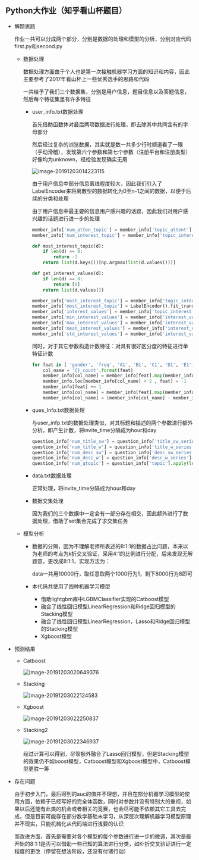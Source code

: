 ## Python大作业（知乎看山杯题目）

- 解题思路

  作业一共可以分成两个部分，分别是数据的处理和模型的分析，分别对应代码first.py和second.py

  - 数据处理

    数据处理方面由于个人也是第一次接触机器学习方面的知识和内容，因此主要参考了2017年看山杯上一些优秀选手的思路和代码

    一共给予了我们三个数据集，分别是用户信息，题目信息以及答题信息，然后每个特征集里有许多特征

    - user_info.txt数据处理

      首先借助函数体对最后两项数据进行处理，即去除其中共同含有的字母部分

      然后经过复杂的浏览数据，其实就是数一共多少行时顺道看了一眼（手动滑稽），发现第六个参数和第七个参数（注册平台和注册类型）好像均为unknown，经检验发现确实无用

      ![image-20191203014223115](http://static.zybuluo.com/buchiyexiao/lpuv3a2n5u617s5wm4ppb1ay/image-20191203014223115.png)

      由于用户信息中部分信息离线程度较大，因此我们引入了LabelEncoder来将离散型的数据转化为0至n-1之间的数据，以便于后续的分类和处理

      由于用户信息中最主要的信息用户感兴趣的话题，因此我们对用户感兴趣的话题进行进一步的处理

      ```python
      member_info['num_atten_topic'] = member_info['topic_attent'].apply(len)
      member_info['num_interest_topic'] = member_info['topic_interest'].apply(len)
      
      def most_interest_topic(d):
          if len(d) == 0:
              return -1
          return list(d.keys())[np.argmax(list(d.values()))]
      
      def get_interest_values(d):
          if len(d) == 0:
              return [0]
          return list(d.values())
      
      member_info['most_interest_topic'] = member_info['topic_interest'].apply(most_interest_topic)
      member_info['most_interest_topic'] = LabelEncoder().fit_transform(member_info['most_interest_topic'])
      member_info['interest_values'] = member_info['topic_interest'].apply(get_interest_values)
      member_info['min_interest_values'] = member_info['interest_values'].apply(np.min)
      member_info['max_interest_values'] = member_info['interest_values'].apply(np.max)
      member_info['mean_interest_values'] = member_info['interest_values'].apply(np.mean)
      member_info['std_interest_values'] = member_info['interest_values'].apply(np.std)
      ```

      同时，对于其它参数构造计数特征：对具有很好区分度的特征进行单特征计数

      ```python
      for feat in [ 'gender', 'freq', 'A1', 'B1', 'C1', 'D1', 'E1', 'A2', 'B2', 'C2', 'D2', 'E2']:
          col_name = '{}_count'.format(feat)
          member_info[col_name] = member_info[feat].map(member_info[feat].value_counts().astype(int))
          member_info.loc[member_info[col_name] < 2 , feat] = -1
          member_info[feat] += 1
          member_info[col_name] = member_info[feat].map(member_info[feat].value_counts().astype(int))
          member_info[col_name] = (member_info[col_name] - member_info[col_name].min()) / (member_info[col_name].max() - member_info[col_name].min())
      ```

    - ques_Info.txt数据处理

      与user_infp.txt的数据处理类似，对其标题和描述的两个参数进行额外分析，即产生计数，将invite_time分隔成为hour和day

      ```python
      question_info['num_title_sw'] = question_info['title_sw_series'].apply(len)
      question_info['num_title_w'] = question_info['title_w_series'].apply(len)
      question_info['num_desc_sw'] = question_info['desc_sw_series'].apply(len)
      question_info['num_desc_w'] = question_info['desc_w_series'].apply(len)
      question_info['num_qtopic'] = question_info['topic'].apply(len)
      ```

    - data.txt数据处理

      正常处理，将invite_time分隔成为hour和day

    - 数据交集处理

      因为我们的三个数据中一定会有一部分存在相交，因此额外进行了数据处理，借助了set集合完成了求交集任务

  - 模型分析

    - 数据的分隔，因为不理解老师所表述的8:1:1的数据占比问题，本来以为老师的考点为k折交叉验证，采用4:1的比例进行分配，后来发现无解题意，更改成8:1:1，实现方法为：

      data一共用10000行，取任意取两个1000行为1，剩下8000行为8即可

    - 本代码共使用了四种机器学习模型

      - 借助lightgbm库中LGBMClassifier实现的Catboost模型
      - 融合了线性回归模型LinearRegression和Ridge回归模型的Stacking模型
      - 融合了线性回归模型LinearRegression，Lasso和Ridge回归模型的Stacking模型
      - Xgboost模型

- 预测结果

  - Catboost

    ![image-20191203020649376](http://static.zybuluo.com/buchiyexiao/by3ducufvczsge4yhucmchaw/image-20191203020649376.png)

  - Stacking

    ![image-20191203022124583](http://static.zybuluo.com/buchiyexiao/r5bf1n2mmru0197e8q8wjt9n/image-20191203020745143.png)

  - Xgboost

    ![image-20191203022250837](http://static.zybuluo.com/buchiyexiao/8rbpw1jv7tdf46hsl5jbzxud/image-20191203022250837.png)

  - Stacking2

    ![image-20191203022346937](http://static.zybuluo.com/buchiyexiao/ngqh9r70vilj5gpfbbvvbulq/image-20191203022346937.png)

    经过计算可以得到，尽管额外融合了Lasso回归模型，但是Stacking模型的效果仍不如boost模型，Catboost模型和Xgboost模型中，Catboost模型更胜一筹

- 存在问题

  由于初步入门，最后得到的auc的值并不理想，并且在部分机器学习模型的使用方面，依赖于已经写好的完全体函数，同时对参数并没有特别大的重视，如果以后还能有此类的机会或者相关的竞赛，也会尽可能不依赖其它工具去完成，但是目前可能存在部分数学基础未学习，从深层次理解机器学习模型原理并不现实，只能机械化从代码端进行浅要的认识

  而改进方面，首先是需要对各个模型的每个参数进行进一步的微调，其次是最开始的8:1:1是否可以借助一些已知的算法进行分类，如K-折交叉验证进行一定程度的更改（停留在想法阶段，还没有付诸行动）